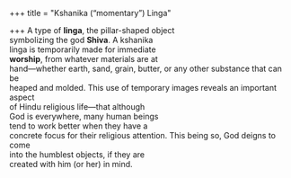 +++
title = "Kshanika (“momentary”) Linga"

+++
A type of **linga**, the pillar-shaped object  
symbolizing the god **Shiva**. A kshanika  
linga is temporarily made for immediate  
**worship**, from whatever materials are at  
hand—whether earth, sand, grain, butter, or any other substance that can be  
heaped and molded. This use of temporary images reveals an important aspect  
of Hindu religious life—that although  
God is everywhere, many human beings  
tend to work better when they have a  
concrete focus for their religious attention. This being so, God deigns to come  
into the humblest objects, if they are  
created with him (or her) in mind.